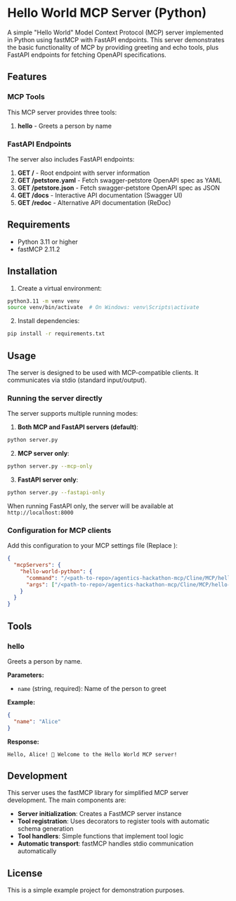 # Hello World MCP Server (Python)

A simple "Hello World" Model Context Protocol (MCP) server implemented in Python using fastMCP with FastAPI endpoints. This server demonstrates the basic functionality of MCP by providing greeting and echo tools, plus FastAPI endpoints for fetching OpenAPI specifications.

## Features

### MCP Tools
This MCP server provides three tools:

1. **hello** - Greets a person by name

### FastAPI Endpoints
The server also includes FastAPI endpoints:

1. **GET /** - Root endpoint with server information
2. **GET /petstore.yaml** - Fetch swagger-petstore OpenAPI spec as YAML
3. **GET /petstore.json** - Fetch swagger-petstore OpenAPI spec as JSON
4. **GET /docs** - Interactive API documentation (Swagger UI)
5. **GET /redoc** - Alternative API documentation (ReDoc)

## Requirements

- Python 3.11 or higher
- fastMCP 2.11.2

## Installation

1. Create a virtual environment:
```bash
python3.11 -m venv venv
source venv/bin/activate  # On Windows: venv\Scripts\activate
```

2. Install dependencies:
```bash
pip install -r requirements.txt
```

## Usage

The server is designed to be used with MCP-compatible clients. It communicates via stdio (standard input/output).

### Running the server directly

The server supports multiple running modes:

1. **Both MCP and FastAPI servers (default)**:
```bash
python server.py
```

2. **MCP server only**:
```bash
python server.py --mcp-only
```

3. **FastAPI server only**:
```bash
python server.py --fastapi-only
```

When running FastAPI only, the server will be available at `http://localhost:8000`

### Configuration for MCP clients

Add this configuration to your MCP settings file (Replace <path-to-repo>):  

```json
{
  "mcpServers": {
    "hello-world-python": {
      "command": "/<path-to-repo>/agentics-hackathon-mcp/Cline/MCP/hello-world-python/venv/bin/python",
      "args": ["/<path-to-repo>/agentics-hackathon-mcp/Cline/MCP/hello-world-python/server.py"]
    }
  }
}
```

## Tools

### hello
Greets a person by name.

**Parameters:**
- `name` (string, required): Name of the person to greet

**Example:**
```json
{
  "name": "Alice"
}
```

**Response:**
```
Hello, Alice! 👋 Welcome to the Hello World MCP server!
```

## Development

This server uses the fastMCP library for simplified MCP server development. The main components are:

- **Server initialization**: Creates a FastMCP server instance
- **Tool registration**: Uses decorators to register tools with automatic schema generation
- **Tool handlers**: Simple functions that implement tool logic
- **Automatic transport**: fastMCP handles stdio communication automatically

## License

This is a simple example project for demonstration purposes.
